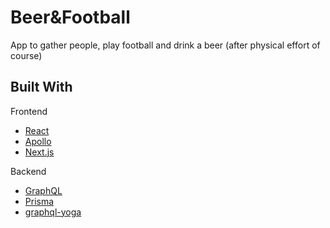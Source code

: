 # Beer&Football

App to gather people, play football and drink a beer (after physical effort of course)

## Built With

Frontend

-   [React](https://reactjs.org/)
-   [Apollo](https://www.apollographql.com/)
-   [Next.js](https://nextjs.org/)

Backend

-   [GraphQL](https://graphql.org/)
-   [Prisma](https://www.prisma.io/)
-   [graphql-yoga](https://github.com/prisma/graphql-yoga)

